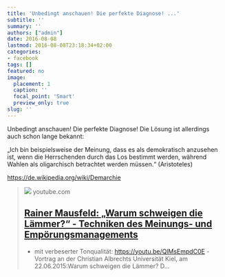 ```yaml
---
title: 'Unbedingt anschauen! Die perfekte Diagnose! ...'
subtitle: ''
summary: ''
authors: ["admin"]
date: 2016-08-08
lastmod: 2016-08-08T23:18:34+02:00
categories:
- facebook
tags: []
featured: no
image:
  placement: 1
  caption: ''
  focal_point: 'Smart'
  preview_only: true
slug: ''
---
```

Unbedingt anschauen! Die perfekte Diagnose! Die Lösung ist allerdings auch schon lange bekannt:

„Ich bin beispielsweise der Meinung, dass es als demokratisch anzusehen ist, wenn die Herrschenden durch das Los bestimmt werden, während Wahlen als oligarchisch betrachtet werden müssen.“ (Aristoteles)

https://de.wikipedia.org/wiki/Demarchie﻿
> [![](https://i.ytimg.com/vi/Rx5SZrOsb6M/maxresdefault.jpg)](https://www.youtube.com/watch?v=Rx5SZrOsb6M)
> youtube.com
> ## [Rainer Mausfeld: „Warum schweigen die Lämmer?“ - Techniken des Meinungs- und Empörungsmanagements](https://www.youtube.com/watch?v=Rx5SZrOsb6M)
>
>- mit verbeserter Tonqualität: https://youtu.be/QlMsEmpdC0E -Vortrag an der Christian Albrechts Universität Kiel, am 22.06.2015:Warum schweigen die Lämmer? D...

